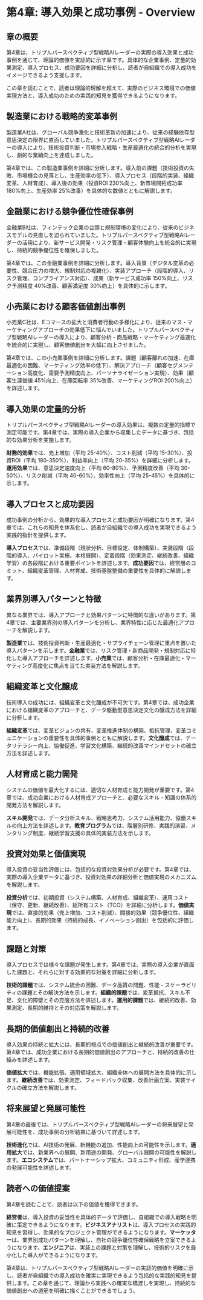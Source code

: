 # 第4章: 導入効果と成功事例 - Overview

## 章の概要

第4章は、トリプルパースペクティブ型戦略AIレーダーの実際の導入効果と成功事例を通じて、理論的価値を実証的に示す章です。具体的な企業事例、定量的効果測定、導入プロセス、成功要因を詳細に分析し、読者が自組織での導入成功をイメージできるよう支援します。

この章を読むことで、読者は理論的理解を超えて、実際のビジネス環境での価値実現方法と、導入成功のための実践的知見を獲得できるようになります。

## 製造業における戦略的変革事例

製造業A社は、グローバル競争激化と技術革新の加速により、従来の経験依存型意思決定の限界に直面していました。トリプルパースペクティブ型戦略AIレーダーの導入により、技術投資判断・市場参入戦略・生産最適化の統合的分析を実現し、劇的な業績向上を達成しました。

第4章では、この製造業事例を詳細に分析します。導入前の課題（技術投資の失敗、市場機会の見落とし、生産効率の低下）、導入プロセス（段階的実装、組織変革、人材育成）、導入後の効果（投資ROI 230%向上、新市場開拓成功率 180%向上、生産効率 25%改善）を具体的な数値とともに解説します。

## 金融業における競争優位性確保事例

金融業B社は、フィンテック企業の台頭と規制環境の変化により、従来のビジネスモデルの見直しを迫られていました。トリプルパースペクティブ型戦略AIレーダーの活用により、新サービス開発・リスク管理・顧客体験向上を統合的に実現し、持続的競争優位性を確保しました。

第4章では、この金融業事例を詳細に分析します。導入背景（デジタル変革の必要性、競合圧力の増大、規制対応の複雑化）、実装アプローチ（段階的導入、リスク管理、コンプライアンス対応）、成果（新サービス成功率 150%向上、リスク予測精度 40%改善、顧客満足度 30%向上）を具体的に示します。

## 小売業における顧客価値創出事例

小売業C社は、Eコマースの拡大と消費者行動の多様化により、従来のマス・マーケティングアプローチの効果低下に悩んでいました。トリプルパースペクティブ型戦略AIレーダーの導入により、顧客分析・商品戦略・マーケティング最適化を統合的に実現し、顧客価値創出を大幅に向上させました。

第4章では、この小売業事例を詳細に分析します。課題（顧客離れの加速、在庫最適化の困難、マーケティング効率の低下）、解決アプローチ（顧客セグメンテーション高度化、需要予測精度向上、パーソナライゼーション実現）、効果（顧客生涯価値 45%向上、在庫回転率 35%改善、マーケティングROI 200%向上）を詳述します。

## 導入効果の定量的分析

トリプルパースペクティブ型戦略AIレーダーの導入効果は、複数の定量的指標で測定可能です。第4章では、実際の導入企業から収集したデータに基づき、包括的な効果分析を実施します。

**財務的効果**では、売上増加（平均 25-40%）、コスト削減（平均 15-30%）、投資ROI（平均 180-350%）、利益率向上（平均 20-35%）を詳細に分析します。**運用効果**では、意思決定速度向上（平均 60-80%）、予測精度改善（平均 30-50%）、リスク削減（平均 40-60%）、効率性向上（平均 25-45%）を具体的に示します。

## 導入プロセスと成功要因

成功事例の分析から、効果的な導入プロセスと成功要因が明確になります。第4章では、これらの知見を体系化し、読者が自組織での導入成功を実現できるよう実践的指針を提供します。

**導入プロセス**では、準備段階（現状分析、目標設定、体制構築）、実装段階（段階的導入、パイロット実施、本格展開）、定着段階（効果測定、継続改善、組織学習）の各段階における重要ポイントを詳述します。**成功要因**では、経営層のコミット、組織変革管理、人材育成、技術基盤整備の重要性を具体的に解説します。

## 業界別導入パターンと特徴

異なる業界では、導入アプローチと効果パターンに特徴的な違いがあります。第4章では、主要業界別の導入パターンを分析し、業界特性に応じた最適化アプローチを解説します。

**製造業**では、技術投資判断・生産最適化・サプライチェーン管理に重点を置いた導入パターンを示します。**金融業**では、リスク管理・新商品開発・規制対応に特化した導入アプローチを詳述します。**小売業**では、顧客分析・在庫最適化・マーケティング高度化に焦点を当てた実装方法を解説します。

## 組織変革と文化醸成

技術導入の成功には、組織変革と文化醸成が不可欠です。第4章では、成功企業における組織変革のアプローチと、データ駆動型意思決定文化の醸成方法を詳細に分析します。

**組織変革**では、変革ビジョンの共有、変革推進体制の構築、抵抗管理、変革コミュニケーションの重要性を具体的事例とともに解説します。**文化醸成**では、データリテラシー向上、協働促進、学習文化構築、継続的改善マインドセットの確立方法を詳述します。

## 人材育成と能力開発

システムの価値を最大化するには、適切な人材育成と能力開発が重要です。第4章では、成功企業における人材育成アプローチと、必要なスキル・知識の体系的開発方法を解説します。

**スキル開発**では、データ分析スキル、戦略思考力、システム活用能力、協働スキルの向上方法を詳述します。**教育プログラム**では、階層別研修、実践的演習、メンタリング制度、継続学習支援の具体的実装方法を示します。

## 投資対効果と価値実現

導入投資の妥当性評価には、包括的な投資対効果分析が必要です。第4章では、実際の導入企業データに基づき、投資対効果の詳細分析と価値実現のメカニズムを解説します。

**投資分析**では、初期投資（システム構築、人材育成、組織変革）、運用コスト（保守、更新、継続改善）、総所有コスト（TCO）を詳細に分析します。**価値実現**では、直接的効果（売上増加、コスト削減）、間接的効果（競争優位性、組織能力向上）、長期的効果（持続的成長、イノベーション創出）を包括的に評価します。

## 課題と対策

導入プロセスでは様々な課題が発生します。第4章では、実際の導入企業が直面した課題と、それらに対する効果的な対策を詳細に分析します。

**技術的課題**では、システム統合の困難、データ品質の問題、性能・スケーラビリティの課題とその解決方法を示します。**組織的課題**では、変革抵抗、スキル不足、文化的障壁とその克服方法を詳述します。**運用的課題**では、継続的改善、効果測定、長期的維持とその対応策を解説します。

## 長期的価値創出と持続的改善

導入効果の持続と拡大には、長期的視点での価値創出と継続的改善が重要です。第4章では、成功企業における長期的価値創出のアプローチと、持続的改善の仕組みを詳述します。

**価値拡大**では、機能拡張、適用領域拡大、組織全体への展開方法を具体的に示します。**継続改善**では、効果測定、フィードバック収集、改善計画立案、実装サイクルの確立方法を解説します。

## 将来展望と発展可能性

第4章の最後では、トリプルパースペクティブ型戦略AIレーダーの将来展望と発展可能性を、成功事例の分析結果に基づいて詳述します。

**技術進化**では、AI技術の発展、新機能の追加、性能向上の可能性を示します。**適用拡大**では、新業界への展開、新用途の開発、グローバル展開の可能性を解説します。**エコシステム**では、パートナーシップ拡大、コミュニティ形成、産学連携の発展可能性を詳述します。

## 読者への価値提案

第4章を読むことで、読者は以下の価値を獲得できます。

**経営者**は、導入投資の妥当性を具体的データで評価し、自組織での導入戦略を明確に策定できるようになります。**ビジネスアナリスト**は、導入プロセスの実践的知見を習得し、効果的なプロジェクト管理ができるようになります。**マーケッター**は、業界別成功パターンを理解し、自社の競争優位性確保戦略を立案できるようになります。**エンジニア**は、実装上の課題と対策を理解し、技術的リスクを最小化した導入ができるようになります。

第4章は、トリプルパースペクティブ型戦略AIレーダーの実証的価値を明確に示し、読者が自組織での導入成功を確実に実現できるよう包括的な実践的知見を提供します。この章を通じて、理論から実践への確実な橋渡しを実現し、持続的な価値創出への道筋を明確に描くことができるでしょう。

